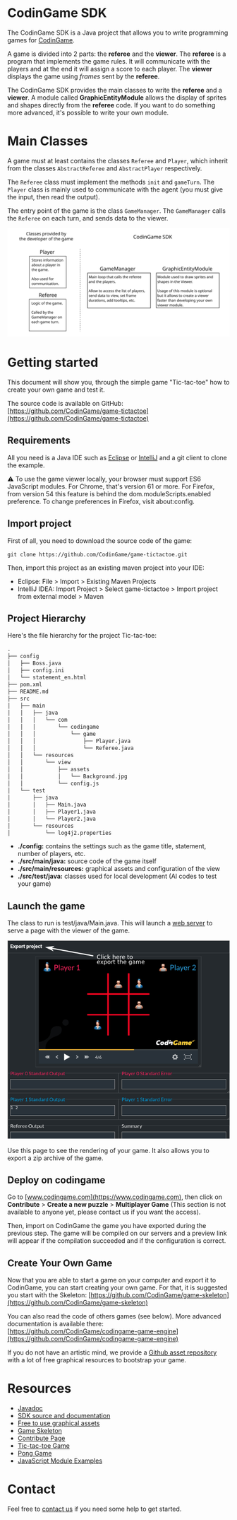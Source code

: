 # CodinGame SDK

The CodinGame SDK is a Java project that allows you to write programming games for [CodinGame](https://www.codingame.com).

A game is divided into 2 parts: the **referee** and the **viewer**. The **referee** is a program that implements the game rules. It will communicate with the players and at the end it will assign a score to each player. The **viewer** displays the game using *frames* sent by the **referee**.

The CodinGame SDK provides the main classes to write the **referee** and a **viewer**. A module called **GraphicEntityModule** allows the display of sprites and shapes directly from the **referee** code. If you want to do something more advanced, it's possible to write your own module.

# Main Classes

A game must at least contains the classes `Referee` and `Player`, which inherit from the classes `AbstractReferee` and `AbstractPlayer` respectively.

The `Referee` class must implement the methods `init` and `gameTurn`. The `Player` class is mainly used to communicate with the agent (you must give the input, then read the output).

The entry point of the game is the class `GameManager`. The `GameManager` calls the `Referee` on each turn, and sends data to the viewer.

![Main classes](schema-sdk.svg)

# Getting started

This document will show you, through the simple game "Tic-tac-toe" how to create your own game and test it.

The source code is available on GitHub: [https://github.com/CodinGame/game-tictactoe](https://github.com/CodinGame/game-tictactoe)

## Requirements

All you need is a Java IDE such as [Eclipse](https://www.eclipse.org/) or [IntelliJ](https://www.jetbrains.com/idea/) and a git client to clone the example.

⚠ To use the game viewer locally, your browser must support ES6 JavaScript modules. For Chrome, that's version 61 or more. For Firefox, from version 54 this feature is behind the dom.moduleScripts.enabled preference. To change preferences in Firefox, visit about:config.

## Import project

First of all, you need to download the source code of the game:
```
git clone https://github.com/CodinGame/game-tictactoe.git
```

Then, import this project as an existing maven project into your IDE:
- Eclipse: File > Import > Existing Maven Projects
- IntelliJ IDEA: Import Project > Select game-tictactoe > Import project from external model > Maven

## Project Hierarchy

Here's the file hierarchy for the project Tic-tac-toe:
```
.
├── config
│   ├── Boss.java
│   ├── config.ini
│   └── statement_en.html
├── pom.xml
├── README.md
├── src
│   ├── main
│   │   ├── java
│   │   │   └── com
│   │   │       └── codingame
│   │   │           └── game
│   │   │               ├── Player.java
│   │   │               └── Referee.java
│   │   └── resources
│   │       └── view
│   │           ├── assets
│   │           │   └── Background.jpg
│   │           └── config.js
│   └── test
│       ├── java
│       │   ├── Main.java
│       │   ├── Player1.java
│       │   └── Player2.java
│       └── resources
│           └── log4j2.properties
```

- **./config:** contains the settings such as the game title, statement, number of players, etc.
- **./src/main/java:** source code of the game itself
- **./src/main/resources:** graphical assets and configuration of the view
- **./src/test/java:** classes used for local development (AI codes to test your game)

## Launch the game

The class to run is test/java/Main.java. This will launch a [web server](http://localhost:8888/) to serve a page with the viewer of the game.

![Game Preview](testhtml.png)

Use this page to see the rendering of your game. It also allows you to export a zip archive of the game.

## Deploy on codingame

Go to [www.codingame.com](https://www.codingame.com), then click on **Contribute** > **Create a new puzzle** > **Multiplayer Game** (This section is not available to anyone yet, please contact us if you want the access).

Then, import on CodinGame the game you have exported during the previous step. The game will be compiled on our servers and a preview link will appear if the compilation succeeded and if the configuration is correct.

## Create Your Own Game

Now that you are able to start a game on your computer and export it to CodinGame, you can start creating your own game. For that, it is suggested you start with the Skeleton: [https://github.com/CodinGame/game-skeleton](https://github.com/CodinGame/game-skeleton)

You can also read the code of others games (see below). More advanced documentation is available there: [https://github.com/CodinGame/codingame-game-engine](https://github.com/CodinGame/codingame-game-engine)

If you do not have an artistic mind, we provide a [Github asset repository](https://github.com/CodinGame/codingame-sdk-assets) with a lot of free graphical resources to bootstrap your game.

# Resources

- [Javadoc](https://codingame.github.io/codingame-sdk-doc/)
- [SDK source and documentation](https://github.com/CodinGame/codingame-game-engine)
- [Free to use graphical assets](https://github.com/CodinGame/codingame-sdk-assets)
- [Game Skeleton](https://github.com/CodinGame/game-skeleton)
- [Contribute Page](https://www.codingame.com/contribute/)
- [Tic-tac-toe Game](https://github.com/CodinGame/game-tictactoe)
- [Pong Game](https://github.com/CodinGame/game-pong)
- [JavaScript Module Examples](https://github.com/CodinGame/game-modules)

# Contact

Feel free to [contact us](https://www.codingame.com/about/contact) if you need some help to get started.
